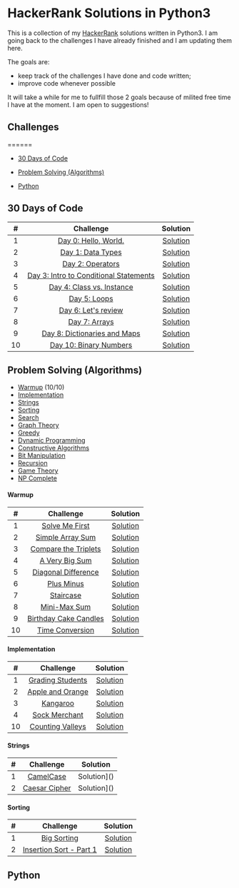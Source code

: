 HackerRank Solutions in Python3
======

This is a collection of my [HackerRank](https://www.hackerrank.com/) solutions written in Python3. I am going back to the challenges I have already finished and I am updating them here. 

The goals are:
* keep track of the challenges I have done and code written;
* improve code whenever possible


It will take a while for me to fullfill those 2 goals because of milited free time I have at the moment. I am open to suggestions!


## Challenges
======

* [30 Days of Code](#30-Days-of-Code) 

* [Problem Solving (Algorithms)](#problem-solving-algorithms) 

* [Python](#python)

30 Days of Code
------

\# | Challenge | Solution
:---:|:---:|:---:
1 | [Day 0: Hello, World.](https://www.hackerrank.com/challenges/30-hello-world/problem) | [Solution]()
2 | [Day 1: Data Types](https://www.hackerrank.com/challenges/30-data-types/problem) | [Solution]()
3 | [Day 2: Operators](https://www.hackerrank.com/challenges/30-operators/problem) | [Solution]()
4 | [Day 3: Intro to Conditional Statements](https://www.hackerrank.com/challenges/30-conditional-statements/problem) | [Solution]()
5 | [Day 4: Class vs. Instance](https://www.hackerrank.com/challenges/30-class-vs-instance/problem) | [Solution]()
6 | [Day 5: Loops](https://www.hackerrank.com/challenges/30-loops/problem) | [Solution]()
7 | [Day 6: Let's review](https://www.hackerrank.com/challenges/30-review-loop/problem) | [Solution]()
8 | [Day 7: Arrays](https://www.hackerrank.com/challenges/30-arrays/problem) | [Solution]()
9 | [Day 8: Dictionaries and Maps](https://www.hackerrank.com/challenges/30-dictionaries-and-maps/problem) | [Solution]()
10 | [Day 10: Binary Numbers](https://www.hackerrank.com/challenges/30-binary-numbers/problem) | [Solution]()

Problem Solving (Algorithms)
---

* [Warmup](#warmup) (10/10)
* [Implementation](#implementation) 
* [Strings](#strings) 
* [Sorting](#sorting) 
* [Search](#search) 
* [Graph Theory](#graph-theory) 
* [Greedy](#greedy) 
* [Dynamic Programming](#dynamic-programming) 
* [Constructive Algorithms](#constructive-algorithms) 
* [Bit Manipulation](#bit-manipulation) 
* [Recursion](#recursion) 
* [Game Theory](#game-theory) 
* [NP Complete](#np-complete) 

#### Warmup
\# | Challenge | Solution
:---:|:---:|:---:
1 | [Solve Me First](https://www.hackerrank.com/challenges/solve-me-first) | [Solution]()
2 | [Simple Array Sum](https://www.hackerrank.com/challenges/simple-array-sum) | [Solution]()
3 | [Compare the Triplets](https://www.hackerrank.com/challenges/compare-the-triplets) | [Solution](solution/practice/algorithms/warmup/compare-the-triplets/solution.py)
4 | [A Very Big Sum](https://www.hackerrank.com/challenges/a-very-big-sum) | [Solution]()
5 | [Diagonal Difference](https://www.hackerrank.com/challenges/diagonal-difference) | [Solution]()
6 | [Plus Minus](https://www.hackerrank.com/challenges/plus-minus) | [Solution]()
7 | [Staircase](https://www.hackerrank.com/challenges/staircase) | [Solution]()
8 | [Mini-Max Sum](https://www.hackerrank.com/challenges/mini-max-sum) | [Solution]()
9 | [Birthday Cake Candles](https://www.hackerrank.com/challenges/birthday-cake-candles/problem) | [Solution]()
10 | [Time Conversion](https://www.hackerrank.com/challenges/time-conversion) | [Solution]()

#### Implementation
\# | Challenge | Solution
:---:|:---:|:---:
1 | [Grading Students](https://www.hackerrank.com/challenges/grading) | [Solution]()
2 | [Apple and Orange](https://www.hackerrank.com/challenges/apple-and-orange) | [Solution](solution/practice/algorithms/implementation/apple-and-orange/solution.py)
3 | [Kangaroo](https://www.hackerrank.com/challenges/kangaroo) | [Solution]()
4 | [Sock Merchant](https://www.hackerrank.com/challenges/sock-merchant) | [Solution]()
10 | [Counting Valleys ](https://www.hackerrank.com/challenges/counting-valleys/) | [Solution]()

#### Strings
\# | Challenge | Solution
:---:|:---:|:---:
1 | [CamelCase](https://www.hackerrank.com/challenges/camelcase) | Solution]()
2 | [Caesar Cipher](https://www.hackerrank.com/challenges/caesar-cipher-1) | Solution]()

#### Sorting
\# | Challenge | Solution
:---:|:---:|:---:
1 | [Big Sorting](https://www.hackerrank.com/challenges/big-sorting/) | [Solution]()
2 | [Insertion Sort - Part 1](https://www.hackerrank.com/challenges/insertionsort1) | [Solution]()


Python 
---

